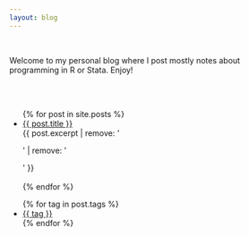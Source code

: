 ```yaml
---
layout: blog
---
```



<br>

Welcome to my personal blog where I post mostly notes about programming in R or Stata. Enjoy!

<br>
<br>

<ul>
  {% for post in site.posts %}
    <li>
      <a href="{{ post.url }}">{{ post.title }}</a>
      <br>
      {{ post.excerpt | remove: '<p>' | remove: '</p>' }}
      <br>
    </li>
    <br>
  {% endfor %}
</ul>


<ul class="tags">
{% for tag in post.tags %}
  <li><a href="/tags#{{ tag }}" class="tag">{{ tag }}</a></li>
{% endfor %}
</ul>
